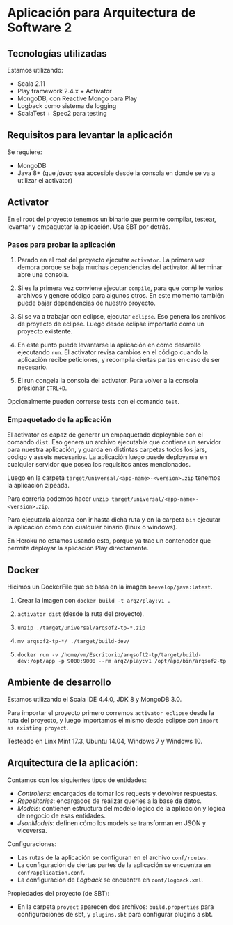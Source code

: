 # Aplicación para Arquitectura de Software 2

## Tecnologías utilizadas

Estamos utilizando:
- Scala 2.11
- Play framework 2.4.x + Activator
- MongoDB, con Reactive Mongo para Play
- Logback como sistema de logging
- ScalaTest + Spec2 para testing

## Requisitos para levantar la aplicación

Se requiere:
- MongoDB
- Java 8+ (que *javac* sea accesible desde la consola en donde se va a utilizar el activator)

## Activator

En el root del proyecto tenemos un binario que permite compilar, testear, levantar y empaquetar la aplicación. Usa SBT por detrás.

### Pasos para probar la aplicación

1) Parado en el root del proyecto ejecutar `activator`. La primera vez demora porque se baja muchas dependencias del activator. Al terminar abre una consola.

2) Si es la primera vez conviene ejecutar `compile`, para que compile varios archivos y genere código para algunos otros. En este momento también puede bajar dependencias de nuestro proyecto.

3) Si se va a trabajar con eclipse, ejecutar `eclipse`. Eso genera los archivos de proyecto de eclipse. Luego desde eclipse importarlo como un proyecto existente.

4) En este punto puede levantarse la aplicación en como desarollo ejecutando `run`. El activator revisa cambios en el código cuando la aplicación recibe peticiones, y recompila ciertas partes en caso de ser necesario.

5) El run congela la consola del activator. Para volver a la consola presionar `CTRL+D`.

Opcionalmente pueden correrse tests con el comando `test`.

### Empaquetado de la aplicación

El activator es capaz de generar un empaquetado deployable con el comando `dist`. Eso genera un archivo ejecutable que contiene un servidor para nuestra aplicación, y guarda en distintas carpetas todos los jars, código y assets necesarios. La aplicación luego puede deployarse en cualquier servidor que posea los requisitos antes mencionados.

Luego en la carpeta `target/universal/<app-name>-<version>.zip` tenemos la aplicación zipeada.

Para correrla podemos hacer `unzip target/universal/<app-name>-<version>.zip`.

Para ejecutarla alcanza con ir hasta dicha ruta y en la carpeta `bin` ejecutar la aplicación como con cualquier binario (linux o windows).

En Heroku no estamos usando esto, porque ya trae un contenedor que permite deployar la aplicación Play directamente.

## Docker

Hicimos un DockerFile que se basa en la imagen `beevelop/java:latest`.

1) Crear la imagen con `docker build -t arq2/play:v1 .`

2) `activator dist` (desde la ruta del proyecto).

3) `unzip ./target/universal/arqsof2-tp-*.zip`

4) `mv arqsof2-tp-*/ ./target/build-dev/`

5) `docker run -v /home/vm/Escritorio/arqsoft2-tp/target/build-dev:/opt/app -p 9000:9000 --rm arq2/play:v1 /opt/app/bin/arqsof2-tp`

## Ambiente de desarrollo

Estamos utilizando el Scala IDE 4.4.0, JDK 8 y MongoDB 3.0.

Para importar el proyecto primero corremos `activator eclipse` desde la ruta del proyecto, y luego importamos el mismo desde eclipse con `import as existing proyect`.

Testeado en Linx Mint 17.3, Ubuntu 14.04, Windows 7 y Windows 10.

## Arquitectura de la aplicación:

Contamos con los siguientes tipos de entidades:
- *Controllers*: encargados de tomar los requests y devolver respuestas.
- *Repositories*: encargados de realizar queries a la base de datos.
- *Models*: contienen estructura del modelo lógico de la aplicación y lógica de negocio de esas entidades.
- *JsonModels*: definen cómo los models se transforman en JSON y viceversa.

Configuraciones:
- Las rutas de la aplicación se configuran en el archivo `conf/routes`.
- La configuración de ciertas partes de la aplicación se encuentra en `conf/application.conf`.
- La configuración de *Logback* se encuentra en `conf/logback.xml`.

Propiedades del proyecto (de SBT):
- En la carpeta `proyect` aparecen dos archivos: `build.properties` para configuraciones de sbt, y `plugins.sbt` para configurar plugins a sbt.
